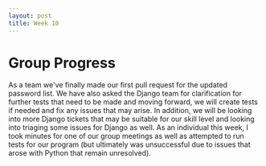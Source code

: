 ```yaml
---
layout: post
title: Week 10 
---
```


# Group Progress 

As a team we've finally made our first pull request for the updated password list. We have also asked the Django team for clarification for further tests that need to be made and moving forward, we will create tests if needed and fix any issues that may arise. In addition, we will be looking into more Django tickets that may be suitable for our skill level and looking into triaging some issues for Django as well. As an individual this week, I took minutes for one of our group meetings as well as attempted to run tests for our program (but ultimately was unsuccessful due to issues that arose with Python that remain unresolved).






